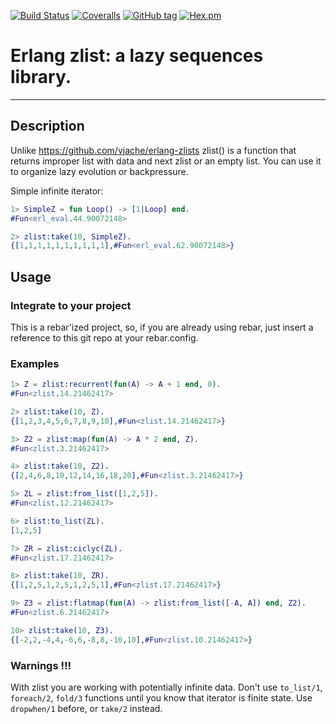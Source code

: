 [![Build Status](https://travis-ci.org/egobrain/zlist.png?branch=master)](https://travis-ci.org/egobrain/zlist.png?branch=master)
[![Coveralls](https://img.shields.io/coveralls/egobrain/zlist.svg)](https://coveralls.io/github/egobrain/zlist)
[![GitHub tag](https://img.shields.io/github/tag/egobrain/zlist.svg)](https://github.com/egobrain/zlist)
[![Hex.pm](https://img.shields.io/hexpm/v/zlist.svg)](https://hex.pm/packages/zlist)

# Erlang zlist: a lazy sequences library.
----------------------------------------------------

## Description ##

Unlike https://github.com/vjache/erlang-zlists
zlist() is a function that returns improper list with data and next zlist or
an empty list.
You can use it to organize lazy evolution or backpressure.

Simple infinite iterator:

```erlang
1> SimpleZ = fun Loop() -> [1|Loop] end.
#Fun<erl_eval.44.90072148>

2> zlist:take(10, SimpleZ).
{[1,1,1,1,1,1,1,1,1,1],#Fun<erl_eval.62.90072148>}
```

## Usage ##

### Integrate to your project ###

This is a rebar'ized project, so, if you are already using rebar, just insert a reference
to this git repo at your rebar.config.

### Examples ###

```erlang
1> Z = zlist:recurrent(fun(A) -> A + 1 end, 0).
#Fun<zlist.14.21462417>

2> zlist:take(10, Z).
{[1,2,3,4,5,6,7,8,9,10],#Fun<zlist.14.21462417>}

3> Z2 = zlist:map(fun(A) -> A * 2 end, Z).
#Fun<zlist.3.21462417>

4> zlist:take(10, Z2).
{[2,4,6,8,10,12,14,16,18,20],#Fun<zlist.3.21462417>}

5> ZL = zlist:from_list([1,2,5]).
#Fun<zlist.12.21462417>

6> zlist:to_list(ZL).
[1,2,5]

7> ZR = zlist:ciclyc(ZL).
#Fun<zlist.17.21462417>

8> zlist:take(10, ZR).
{[1,2,5,1,2,5,1,2,5,1],#Fun<zlist.17.21462417>}

9> Z3 = zlist:flatmap(fun(A) -> zlist:from_list([-A, A]) end, Z2).
#Fun<zlist.6.21462417>

10> zlist:take(10, Z3).
{[-2,2,-4,4,-6,6,-8,8,-10,10],#Fun<zlist.10.21462417>}

```

### Warnings !!! ###

With zlist you are working with potentially infinite data.
Don't use ```to_list/1```, ```foreach/2```, ```fold/3``` functions
until you know that iterator is finite state.
Use ```dropwhen/1``` before, or ```take/2``` instead.
